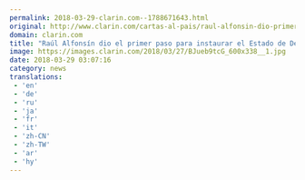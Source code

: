 ```yaml
---
permalink: 2018-03-29-clarin.com--1788671643.html
original: http://www.clarin.com/cartas-al-pais/raul-alfonsin-dio-primer-paso-instaurar-derecho_0_SkJJeqtcM.html
domain: clarin.com
title: "Raúl Alfonsín dio el primer paso para instaurar el Estado de Derecho"
image: https://images.clarin.com/2018/03/27/BJueb9tcG_600x338__1.jpg
date: 2018-03-29 03:07:16
category: news
translations: 
 - 'en'
 - 'de'
 - 'ru'
 - 'ja'
 - 'fr'
 - 'it'
 - 'zh-CN'
 - 'zh-TW'
 - 'ar'
 - 'hy'
---
```


